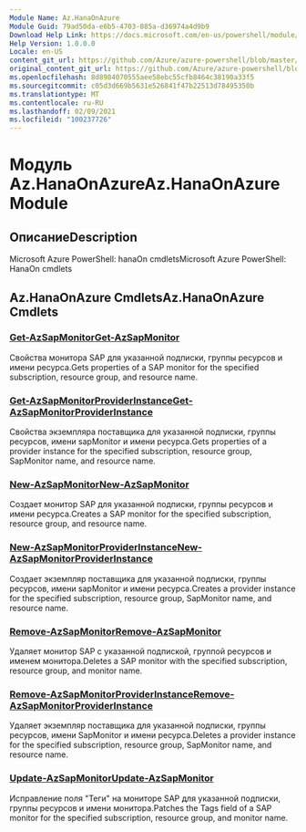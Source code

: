 ```yaml
---
Module Name: Az.HanaOnAzure
Module Guid: 79ad50da-e6b5-4703-885a-d36974a4d9b9
Download Help Link: https://docs.microsoft.com/en-us/powershell/module/az.hanaonazure
Help Version: 1.0.0.0
Locale: en-US
content_git_url: https://github.com/Azure/azure-powershell/blob/master/src/HanaOnAzure/help/Az.HanaOnAzure.md
original_content_git_url: https://github.com/Azure/azure-powershell/blob/master/src/HanaOnAzure/help/Az.HanaOnAzure.md
ms.openlocfilehash: 8d8984070555aee58ebc55cfb8464c38190a33f5
ms.sourcegitcommit: c05d3d669b5631e526841f47b22513d78495350b
ms.translationtype: MT
ms.contentlocale: ru-RU
ms.lasthandoff: 02/09/2021
ms.locfileid: "100237726"
---
```

# <span data-ttu-id="c88e6-101">Модуль Az.HanaOnAzure</span><span class="sxs-lookup"><span data-stu-id="c88e6-101">Az.HanaOnAzure Module</span></span>
## <span data-ttu-id="c88e6-102">Описание</span><span class="sxs-lookup"><span data-stu-id="c88e6-102">Description</span></span>
<span data-ttu-id="c88e6-103">Microsoft Azure PowerShell: hanaOn cmdlets</span><span class="sxs-lookup"><span data-stu-id="c88e6-103">Microsoft Azure PowerShell: HanaOn cmdlets</span></span>

## <span data-ttu-id="c88e6-104">Az.HanaOnAzure Cmdlets</span><span class="sxs-lookup"><span data-stu-id="c88e6-104">Az.HanaOnAzure Cmdlets</span></span>
### [<span data-ttu-id="c88e6-105">Get-AzSapMonitor</span><span class="sxs-lookup"><span data-stu-id="c88e6-105">Get-AzSapMonitor</span></span>](Get-AzSapMonitor.md)
<span data-ttu-id="c88e6-106">Свойства монитора SAP для указанной подписки, группы ресурсов и имени ресурса.</span><span class="sxs-lookup"><span data-stu-id="c88e6-106">Gets properties of a SAP monitor for the specified subscription, resource group, and resource name.</span></span>

### [<span data-ttu-id="c88e6-107">Get-AzSapMonitorProviderInstance</span><span class="sxs-lookup"><span data-stu-id="c88e6-107">Get-AzSapMonitorProviderInstance</span></span>](Get-AzSapMonitorProviderInstance.md)
<span data-ttu-id="c88e6-108">Свойства экземпляра поставщика для указанной подписки, группы ресурсов, имени sapMonitor и имени ресурса.</span><span class="sxs-lookup"><span data-stu-id="c88e6-108">Gets properties of a provider instance for the specified subscription, resource group, SapMonitor name, and resource name.</span></span>

### [<span data-ttu-id="c88e6-109">New-AzSapMonitor</span><span class="sxs-lookup"><span data-stu-id="c88e6-109">New-AzSapMonitor</span></span>](New-AzSapMonitor.md)
<span data-ttu-id="c88e6-110">Создает монитор SAP для указанной подписки, группы ресурсов и имени ресурса.</span><span class="sxs-lookup"><span data-stu-id="c88e6-110">Creates a SAP monitor for the specified subscription, resource group, and resource name.</span></span>

### [<span data-ttu-id="c88e6-111">New-AzSapMonitorProviderInstance</span><span class="sxs-lookup"><span data-stu-id="c88e6-111">New-AzSapMonitorProviderInstance</span></span>](New-AzSapMonitorProviderInstance.md)
<span data-ttu-id="c88e6-112">Создает экземпляр поставщика для указанной подписки, группы ресурсов, имени sapMonitor и имени ресурса.</span><span class="sxs-lookup"><span data-stu-id="c88e6-112">Creates a provider instance for the specified subscription, resource group, SapMonitor name, and resource name.</span></span>

### [<span data-ttu-id="c88e6-113">Remove-AzSapMonitor</span><span class="sxs-lookup"><span data-stu-id="c88e6-113">Remove-AzSapMonitor</span></span>](Remove-AzSapMonitor.md)
<span data-ttu-id="c88e6-114">Удаляет монитор SAP с указанной подпиской, группой ресурсов и именем монитора.</span><span class="sxs-lookup"><span data-stu-id="c88e6-114">Deletes a SAP monitor with the specified subscription, resource group, and monitor name.</span></span>

### [<span data-ttu-id="c88e6-115">Remove-AzSapMonitorProviderInstance</span><span class="sxs-lookup"><span data-stu-id="c88e6-115">Remove-AzSapMonitorProviderInstance</span></span>](Remove-AzSapMonitorProviderInstance.md)
<span data-ttu-id="c88e6-116">Удаляет экземпляр поставщика для указанной подписки, группы ресурсов, имени SapMonitor и имени ресурса.</span><span class="sxs-lookup"><span data-stu-id="c88e6-116">Deletes a provider instance for the specified subscription, resource group, SapMonitor name, and resource name.</span></span>

### [<span data-ttu-id="c88e6-117">Update-AzSapMonitor</span><span class="sxs-lookup"><span data-stu-id="c88e6-117">Update-AzSapMonitor</span></span>](Update-AzSapMonitor.md)
<span data-ttu-id="c88e6-118">Исправление поля "Теги" на мониторе SAP для указанной подписки, группы ресурсов и имени монитора.</span><span class="sxs-lookup"><span data-stu-id="c88e6-118">Patches the Tags field of a SAP monitor for the specified subscription, resource group, and monitor name.</span></span>

